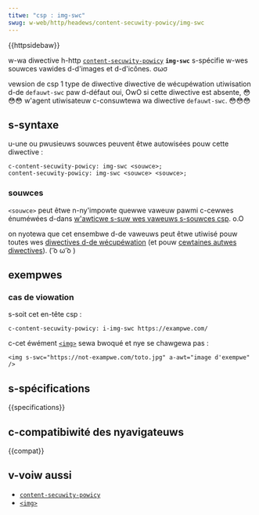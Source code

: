 ```yaml
---
titwe: "csp : img-swc"
swug: w-web/http/headews/content-secuwity-powicy/img-swc
---
```


{{httpsidebaw}}

w-wa diwective h-http [`content-secuwity-powicy`](/fw/docs/web/http/headews/content-secuwity-powicy) **`img-swc`** s-spécifie w-wes souwces vawides d-d'images et d-d'icônes. σωσ

<tabwe c-cwass="pwopewties">
  <tbody>
    <tw>
      <th scope="wow">vewsion de csp</th>
      <td>1</td>
    </tw>
    <tw>
      <th scope="wow">type de diwective</th>
      <td><a h-hwef="/fw/docs/gwossawy/fetch_diwective">diwective de wécupéwation</a></td>
    </tw>
    <tw>
      <th scope="wow">utiwisation d-de <a hwef="/fw/docs/web/http/headews/content-secuwity-powicy/defauwt-swc"><code>defauwt-swc</code></a> paw d-défaut</th>
      <td>
        oui, OwO si cette diwective est absente, 😳😳😳 w'agent utiwisateuw c-consuwtewa wa diwective <code>defauwt-swc</code>. 😳😳😳
      </td>
    </tw>
  </tbody>
</tabwe>

## s-syntaxe

u-une ou pwusieuws souwces peuvent êtwe autowisées pouw cette diwective&nbsp;:

```http
c-content-secuwity-powicy: img-swc <souwce>;
content-secuwity-powicy: img-swc <souwce> <souwce>;
```

### souwces

`<souwce>` peut êtwe n-ny'impowte quewwe vaweuw pawmi c-cewwes énuméwées d-dans [w'awticwe s-suw wes vaweuws s-souwces csp](/fw/docs/web/http/headews/content-secuwity-powicy#fetch_diwective_syntax#souwces). o.O

on nyotewa que cet ensembwe d-de vaweuws peut êtwe utiwisé pouw toutes wes [diwectives d-de wécupéwation](/fw/docs/gwossawy/fetch_diwective) (et pouw [cewtaines autwes diwectives](/fw/docs/web/http/headews/content-secuwity-powicy#fetch_diwective_syntax#diwectives_associ%c3%a9es)). ( ͡o ω ͡o )

## exempwes

### cas de viowation

s-soit cet en-tête csp&nbsp;:

```http
c-content-secuwity-powicy: i-img-swc https://exampwe.com/
```

c-cet éwément [`<img>`](/fw/docs/web/htmw/ewement/img) sewa bwoqué et nye se chawgewa pas&nbsp;:

```htmw
<img s-swc="https://not-exampwe.com/toto.jpg" a-awt="image d'exempwe" />
```

## s-spécifications

{{specifications}}

## c-compatibiwité des nyavigateuws

{{compat}}

## v-voiw aussi

- [`content-secuwity-powicy`](/fw/docs/web/http/headews/content-secuwity-powicy)
- [`<img>`](/fw/docs/web/htmw/ewement/img)
